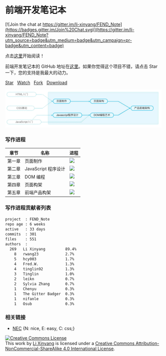 # 前端开发笔记本

[![Join the chat at https://gitter.im/li-xinyang/FEND_Note](https://badges.gitter.im/Join%20Chat.svg)](https://gitter.im/li-xinyang/FEND_Note?utm_source=badge&utm_medium=badge&utm_campaign=pr-badge&utm_content=badge)

点击[这里](https://www.gitbook.com/read/book/li-xinyang/frontend-notebook)开始阅读！

前端开发笔记本的 GitHub 地址在[这里](https://github.com/li-xinyang/FEND_Note)。如果你觉得这个项目不错，请点击 Star 一下，您的支持是我最大的动力。

<!-- Place this tag where you want the button to render. -->
<a class="github-button" href="https://github.com/li-xinyang/FEND_Note" data-style="mega" data-count-href="/li-xinyang/FEND_Note/stargazers" data-count-api="/repos/li-xinyang/FEND_Note#stargazers_count" data-count-aria-label="# stargazers on GitHub" aria-label="Star li-xinyang/FEND_Note on GitHub">Star</a>
&nbsp;&nbsp;<a class="github-button" href="https://github.com/li-xinyang/FEND_Note" data-style="mega" data-count-href="/li-xinyang/FEND_Note/watchers" data-count-api="/repos/li-xinyang/FEND_Note#subscribers_count" data-count-aria-label="# watchers on GitHub" aria-label="Watch li-xinyang/FEND_Note on GitHub">Watch</a>
&nbsp;&nbsp;<a class="github-button" href="https://github.com/li-xinyang/FEND_Note/fork" data-style="mega" data-count-href="/li-xinyang/FEND_Note/network" data-count-api="/repos/li-xinyang/FEND_Note#forks_count" data-count-aria-label="# forks on GitHub" aria-label="Fork li-xinyang/FEND_Note on GitHub">Fork</a>
&nbsp;&nbsp;<a class="github-button" href="https://github.com/li-xinyang/FEND_Note/archive/master.zip" data-style="mega" aria-label="Download li-xinyang/FEND_Note on GitHub">Download</a>

![](img/C/career-path.jpg)

### 写作进程

|章节|名称|进程|
|----|----|----|
|第一章|页面制作|![](http://progressed.io/bar/100)|
|第二章|JavaScript 程序设计|![](http://progressed.io/bar/100)|
|第三章|DOM 编程|![](http://progressed.io/bar/100)|
|第四章|页面构架|![](http://progressed.io/bar/50)|
|第五章|前端产品构架|![](http://progressed.io/bar/50)|

### 写作进程贡献者列表

```
project  : FEND_Note
repo age : 6 weeks
active   : 33 days
commits  : 301
files    : 551
authors  :
  269	Li Xinyang         89.4%
    8	rwang23            2.7%
    5	hcy003             1.7%
    4	Fred.W.            1.3%
    4	tinglin92          1.3%
    3	Tinglin            1.0%
    2	leikn              0.7%
    2	Sylvia Zhang       0.7%
    1	Chenyu             0.3%
    1	The Gitter Badger  0.3%
    1	nifanle            0.3%
    1	Osub               0.3%
```

### 相关链接

- [NEC](http://nec.netease.com/) {N: nice, E: easy, C: css;}

<a rel="license" href="http://creativecommons.org/licenses/by-nc-sa/4.0/"><img alt="Creative Commons License" style="border-width:0" src="https://i.creativecommons.org/l/by-nc-sa/4.0/80x15.png" /></a><br />This work by <a xmlns:cc="http://creativecommons.org/ns#" href="li-xinyang.com" property="cc:attributionName" rel="cc:attributionURL">Li Xinyang</a> is licensed under a <a rel="license" href="http://creativecommons.org/licenses/by-nc-sa/4.0/">Creative Commons Attribution-NonCommercial-ShareAlike 4.0 International License</a>.

<!-- Place this tag right after the last button or just before your close body tag. -->
<script async defer id="github-bjs" src="https://buttons.github.io/buttons.js"></script>
